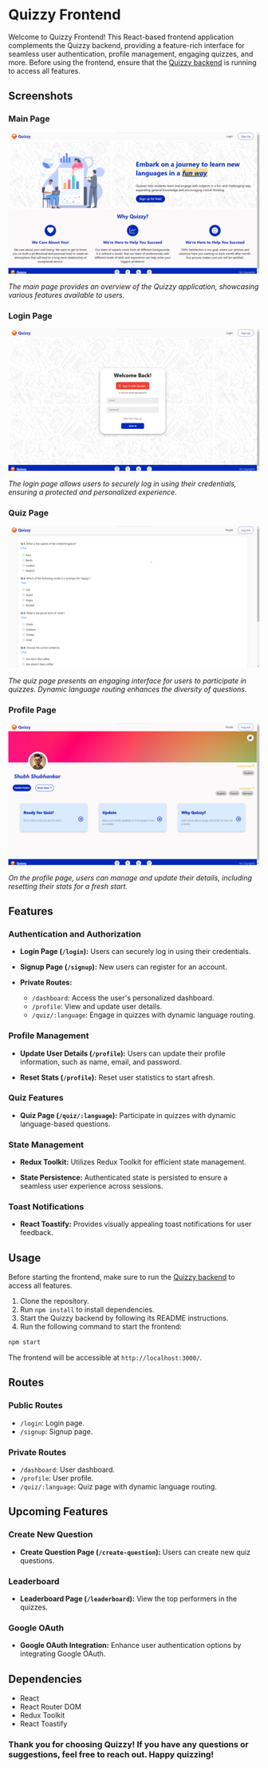 # Quizzy Frontend

Welcome to Quizzy Frontend! This React-based frontend application complements the Quizzy backend, providing a feature-rich interface for seamless user authentication, profile management, engaging quizzes, and more. Before using the frontend, ensure that the [Quizzy backend](https://github.com/Shubhankar-12/quizzy-backend) is running to access all features.

## Screenshots

### Main Page

![Main Page](https://github.com/Shubhankar-12/quizzy-frontend/blob/main/public/screenshots/main-screen.png)

_The main page provides an overview of the Quizzy application, showcasing various features available to users._

### Login Page

![Login Page](https://github.com/Shubhankar-12/quizzy-frontend/blob/main/public/screenshots/login-screen.png)

_The login page allows users to securely log in using their credentials, ensuring a protected and personalized experience._

### Quiz Page

![Quiz Page](https://github.com/Shubhankar-12/quizzy-frontend/blob/main/public/screenshots/quiz-screen.png)

_The quiz page presents an engaging interface for users to participate in quizzes. Dynamic language routing enhances the diversity of questions._

### Profile Page

![Profile Page](https://github.com/Shubhankar-12/quizzy-frontend/blob/main/public/screenshots/profile-page.png)

_On the profile page, users can manage and update their details, including resetting their stats for a fresh start._

## Features

### Authentication and Authorization

- **Login Page (`/login`):** Users can securely log in using their credentials.
- **Signup Page (`/signup`):** New users can register for an account.

- **Private Routes:**
  - `/dashboard`: Access the user's personalized dashboard.
  - `/profile`: View and update user details.
  - `/quiz/:language`: Engage in quizzes with dynamic language routing.

### Profile Management

- **Update User Details (`/profile`):** Users can update their profile information, such as name, email, and password.

- **Reset Stats (`/profile`):** Reset user statistics to start afresh.

### Quiz Features

- **Quiz Page (`/quiz/:language`):** Participate in quizzes with dynamic language-based questions.

### State Management

- **Redux Toolkit:** Utilizes Redux Toolkit for efficient state management.

- **State Persistence:** Authenticated state is persisted to ensure a seamless user experience across sessions.

### Toast Notifications

- **React Toastify:** Provides visually appealing toast notifications for user feedback.

## Usage

Before starting the frontend, make sure to run the [Quizzy backend](https://github.com/Shubhankar-12/quizzy-backend) to access all features.

1. Clone the repository.
2. Run `npm install` to install dependencies.
3. Start the Quizzy backend by following its README instructions.
4. Run the following command to start the frontend:

```bash
npm start
```

The frontend will be accessible at `http://localhost:3000/`.

## Routes

### Public Routes

- `/login`: Login page.
- `/signup`: Signup page.

### Private Routes

- `/dashboard`: User dashboard.
- `/profile`: User profile.
- `/quiz/:language`: Quiz page with dynamic language routing.

## Upcoming Features

### Create New Question

- **Create Question Page (`/create-question`):** Users can create new quiz questions.

### Leaderboard

- **Leaderboard Page (`/leaderboard`):** View the top performers in the quizzes.

### Google OAuth

- **Google OAuth Integration:** Enhance user authentication options by integrating Google OAuth.

## Dependencies

- React
- React Router DOM
- Redux Toolkit
- React Toastify

### Thank you for choosing Quizzy! If you have any questions or suggestions, feel free to reach out. Happy quizzing!
